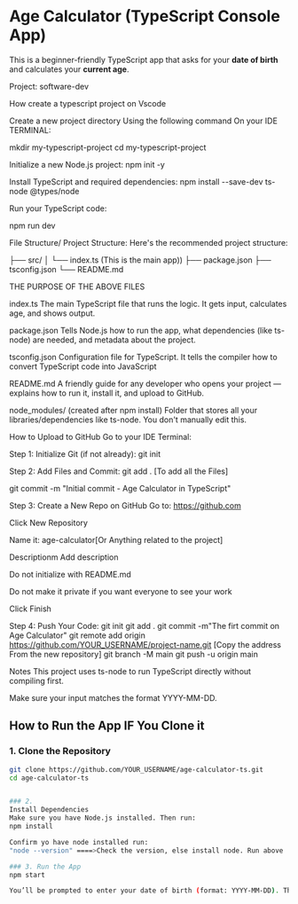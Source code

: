 # Age Calculator (TypeScript Console App)

This is a beginner-friendly TypeScript app that asks for your **date of birth** and calculates your **current age**.

Project: software-dev

How create a typescript project on Vscode

Create a new project directory Using the following command On your IDE TERMINAL:

mkdir my-typescript-project
cd my-typescript-project

Initialize a new Node.js project:
npm init -y

Install TypeScript and required dependencies:
npm install --save-dev ts-node @types/node

Run your TypeScript code:

npm run dev

File Structure/ Project Structure: Here's the recommended project structure:

├── src/
│ └── index.ts (This is the main app))
├── package.json
├── tsconfig.json
└── README.md

THE PURPOSE OF THE ABOVE FILES

index.ts The main TypeScript file that runs the logic. It gets input, calculates age, and shows output.

package.json Tells Node.js how to run the app, what dependencies (like ts-node) are needed, and metadata about the project.

tsconfig.json Configuration file for TypeScript. It tells the compiler how to convert TypeScript code into JavaScript

README.md A friendly guide for any developer who opens your project — explains how to run it, install it, and upload to GitHub.

node_modules/ (created after npm install) Folder that stores all your libraries/dependencies like ts-node. You don't manually edit this.

How to Upload to GitHub
Go to your IDE Terminal:

Step 1: Initialize Git (if not already): git init

Step 2: Add Files and Commit: git add . [To add all the Files]

git commit -m "Initial commit - Age Calculator in TypeScript"

Step 3: Create a New Repo on GitHub
Go to: https://github.com

Click New Repository

Name it: age-calculator[Or Anything related to the project]

Descriptionm Add description

Do not initialize with README.md

Do not make it private if you want everyone to see your work

Click Finish

Step 4: Push Your Code:
git init
git add .
git commit -m"The firt commit on Age Calculator"
git remote add origin https://github.com/YOUR_USERNAME/project-name.git [Copy the address From the new repository]
git branch -M main
git push -u origin main

Notes
This project uses ts-node to run TypeScript directly without compiling first.

Make sure your input matches the format YYYY-MM-DD.

## How to Run the App IF You Clone it

### 1. Clone the Repository

```bash
git clone https://github.com/YOUR_USERNAME/age-calculator-ts.git
cd age-calculator-ts


### 2.
Install Dependencies
Make sure you have Node.js installed. Then run:
npm install

Confirm yo have node installed run:
"node --version" ====>Check the version, else install node. Run above

### 3. Run the App
npm start

You’ll be prompted to enter your date of birth (format: YYYY-MM-DD). The app will calculate your age and display it.
```
